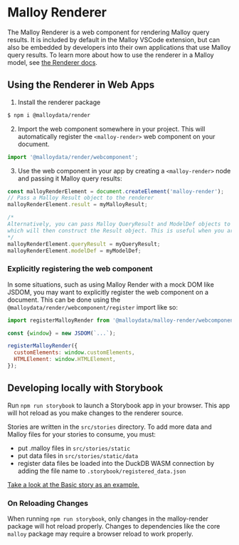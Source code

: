 # Malloy Renderer

The Malloy Renderer is a web component for rendering Malloy query results. It is included by default in the Malloy VSCode extension, but can also be embedded by developers into their own applications that use Malloy query results. To learn more about how to use the renderer in a Malloy model, see [the Renderer docs](https://docs.malloydata.dev/documentation/visualizations/overview).

## Using the Renderer in Web Apps

1. Install the renderer package

```bash
$ npm i @malloydata/render
```

2. Import the web component somewhere in your project. This will automatically register the `<malloy-render>` web component on your document.

```javascript
import '@malloydata/render/webcomponent';
```

3. Use the web component in your app by creating a `<malloy-render>` node and passing it Malloy query results:

```javascript
const malloyRenderElement = document.createElement('malloy-render');
// Pass a Malloy Result object to the renderer
malloyRenderElement.result = myMalloyResult;

/*
Alternatively, you can pass Malloy QueryResult and ModelDef objects to the renderer,
which will then construct the Result object. This is useful when you are receiving serialiazed Malloy results via an API.
*/
malloyRenderElement.queryResult = myQueryResult;
malloyRenderElement.modelDef = myModelDef;
```

### Explicitly registering the web component

In some situations, such as using Malloy Render with a mock DOM like JSDOM, you may want to explicitly register the web component on a document. This can be done using the `@malloydata/render/webcomponent/register` import like so:

```javascript
import registerMalloyRender from '@malloydata/malloy-render/webcomponent/register';

const {window} = new JSDOM(`...`);

registerMalloyRender({
  customElements: window.customElements,
  HTMLElement: window.HTMLElement,
});
```

## Developing locally with Storybook

Run `npm run storybook` to launch a Storybook app in your browser. This app will hot reload as you make changes to the renderer source.

Stories are written in the `src/stories` directory. To add more data and Malloy files for your stories to consume, you must:

- put .malloy files in `src/stories/static`
- put data files in `src/stories/static/data`
- register data files be loaded into the DuckDB WASM connection by adding the file name to `.storybook/registered_data.json`

[Take a look at the Basic story as an example.](./src/stories/basic.stories.ts)

### On Reloading Changes

When running `npm run storybook`, only changes in the malloy-render package will hot reload properly. Changes to dependencies like the core `malloy` package may require a browser reload to work properly.
